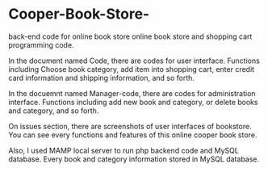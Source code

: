 # Cooper-Book-Store-
back-end code for online book store
online book store and shopping cart programming code. 

In the document named Code, there are codes for user interface. Functions including Choose book category, add item into shopping cart, enter credit card information and shipping information, and so forth. 

In the docuemnt named Manager-code, there are codes for administration interface. Functions including add new book and category, or delete books and category, and so forth. 

On issues section, there are screenshots of user interfaces of bookstore. You can see every functions and features of this online cooper book store. 

Also, I used MAMP local server to run php backend code and MySQL database. 
Every book and category information stored in MySQL database. 
